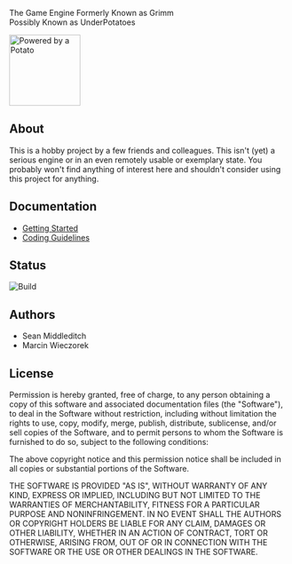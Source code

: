 The Game Engine Formerly Known as Grimm <br>
Possibly Known as UnderPotatoes

<img title="Powered by a Potato" src="./documentation/images/potato.svg" width="128"/>

About
-----

This is a hobby project by a few friends and colleagues. This isn't (yet) a serious engine or in an even remotely usable or exemplary state. You probably won't find anything of interest here and shouldn't consider using this project for anything.

Documentation
-------------

- [Getting Started](./documentation/getting-started.md)
- [Coding Guidelines](./documentation/coding-style.md)

Status
------

![Build](https://github.com/potatoengine/potato/workflows/Build/badge.svg)

Authors
-------

- Sean Middleditch
- Marcin Wieczorek

License
-------

Permission is hereby granted, free of charge, to any person obtaining a copy of this software and associated documentation files (the "Software"), to deal in the Software without restriction, including without limitation the rights to use, copy, modify, merge, publish, distribute, sublicense, and/or sell copies of the Software, and to permit persons to whom the Software is furnished to do so, subject to the following conditions:

The above copyright notice and this permission notice shall be included in all copies or substantial portions of the Software.

THE SOFTWARE IS PROVIDED "AS IS", WITHOUT WARRANTY OF ANY KIND, EXPRESS OR IMPLIED, INCLUDING BUT NOT LIMITED TO THE WARRANTIES OF MERCHANTABILITY, FITNESS FOR A PARTICULAR PURPOSE AND NONINFRINGEMENT. IN NO EVENT SHALL THE AUTHORS OR COPYRIGHT HOLDERS BE LIABLE FOR ANY CLAIM, DAMAGES OR OTHER LIABILITY, WHETHER IN AN ACTION OF CONTRACT, TORT OR OTHERWISE, ARISING FROM, OUT OF OR IN CONNECTION WITH THE SOFTWARE OR THE USE OR OTHER DEALINGS IN THE SOFTWARE.

